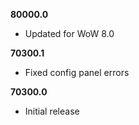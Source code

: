 **80000.0**

- Updated for WoW 8.0

**70300.1**

- Fixed config panel errors

**70300.0**

- Initial release
